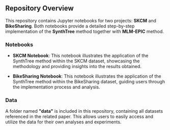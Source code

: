 ## Repository Overview

This repository contains Jupyter notebooks for two projects: **SKCM** and **BikeSharing**. Both notebooks provide a detailed step-by-step implementation of the **SynthTree** method together with **MLM-EPIC** method. 

### Notebooks

- **SKCM Notebook**: This notebook illustrates the application of the SynthTree method within the SKCM dataset, showcasing the methodology and providing insights into the results obtained.
  
- **BikeSharing Notebook**: This notebook illustrates the application of the SynthTree method within the BikeSharing dataset, guiding users through the implementation process and analysis.

### Data

A folder named **"data"** is included in this repository, containing all datasets referenced in the related paper. This allows users to easily access and utilize the data for their own analyses and experiments.
